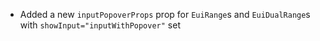 - Added a new `inputPopoverProps` prop for `EuiRange`s and `EuiDualRange`s with `showInput="inputWithPopover"` set
